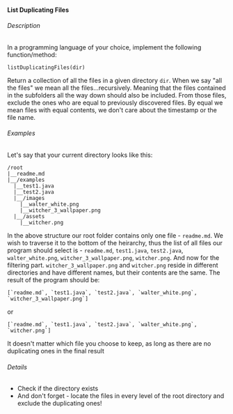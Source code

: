 #### List Duplicating Files

###### Description
In a programming language of your choice, implement the following function/method:
```
listDuplicatingFiles(dir)
```
Return a collection of all the files in a given directory `dir`. When we say "all the files" we mean all the files...recursively. Meaning that the files contained in the subfolders all the way down should also be included. From those files, exclude the ones who are equal to previously discovered files. By equal we mean files with equal contents, we don't care about the timestamp or the file name.

###### Examples
Let's say that your current directory looks like this:
```
/root
|__readme.md
|__/examples
  |__test1.java
  |__test2.java
  |__/images
    |__walter_white.png
    |__witcher_3_wallpaper.png
  |__/assets
    |__witcher.png
```
In the above structure our root folder contains only one file - `readme.md`. 
We wish to traverse it to the bottom of the heirarchy, thus the list of all files our program should select is - `readme.md`, `test1.java`, `test2.java`, `walter_white.png`, `witcher_3_wallpaper.png`, `witcher.png`.
And now for the filtering part. `witcher_3_wallpaper.png` and `witcher.png` reside in different directories and have different names, but their contents are the same. The result of the program should be:
```
[`readme.md`, `test1.java`, `test2.java`, `walter_white.png`, `witcher_3_wallpaper.png`]
```
or
```
[`readme.md`, `test1.java`, `test2.java`, `walter_white.png`, `witcher.png`]
```
It doesn't matter which file you choose to keep, as long as there are no duplicating ones in the final result

###### Details
- Check if the directory exists
- And don't forget - locate the files in every level of the root directory and exclude the duplicating ones!

